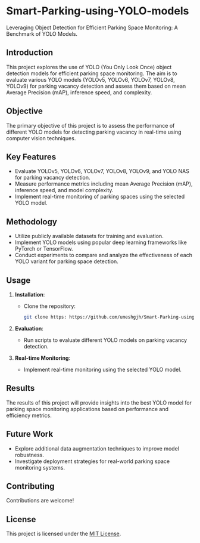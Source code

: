 # Smart-Parking-using-YOLO-models
Leveraging Object Detection for Efficient Parking Space Monitoring: A Benchmark of YOLO Models.

## Introduction
This project explores the use of YOLO (You Only Look Once) object detection models for efficient parking space monitoring. The aim is to evaluate various YOLO models (YOLOv5, YOLOv6, YOLOv7, YOLOv8, YOLOv9) for parking vacancy detection and assess them based on mean Average Precision (mAP), inference speed, and complexity.

## Objective
The primary objective of this project is to assess the performance of different YOLO models for detecting parking vacancy in real-time using computer vision techniques.

## Key Features
- Evaluate YOLOv5, YOLOv6, YOLOv7, YOLOv8, YOLOv9, and YOLO NAS for parking vacancy detection.
- Measure performance metrics including mean Average Precision (mAP), inference speed, and model complexity.
- Implement real-time monitoring of parking spaces using the selected YOLO model.

## Methodology
- Utilize publicly available datasets for training and evaluation.
- Implement YOLO models using popular deep learning frameworks like PyTorch or TensorFlow.
- Conduct experiments to compare and analyze the effectiveness of each YOLO variant for parking space detection.

## Usage
1. **Installation**:
   - Clone the repository:
     ```bash
     git clone https: https://github.com/umeshgjh/Smart-Parking-using-YOLO-models
     ```
2. **Evaluation**:
   - Run scripts to evaluate different YOLO models on parking vacancy detection.

3. **Real-time Monitoring**:
   - Implement real-time monitoring using the selected YOLO model.
  
## Results
The results of this project will provide insights into the best YOLO model for parking space monitoring applications based on performance and efficiency metrics.

## Future Work
- Explore additional data augmentation techniques to improve model robustness.
- Investigate deployment strategies for real-world parking space monitoring systems.

## Contributing
Contributions are welcome! 

## License
This project is licensed under the [MIT License](LICENSE).






